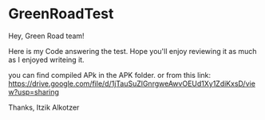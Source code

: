 # GreenRoadTest
Hey, Green Road team!

Here is my Code answering the test.
Hope you'll enjoy reviewing it as much as I enjoyed writeing it.

you can find compiled APk in the APK folder. or from this link:
https://drive.google.com/file/d/1jTauSuZlGnrgweAwvOEUd1Xy1ZdiKxsD/view?usp=sharing


Thanks,
Itzik Alkotzer
